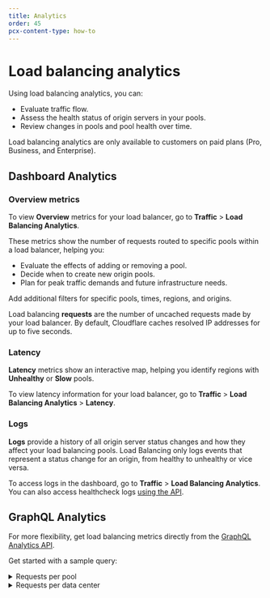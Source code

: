 ```yaml
---
title: Analytics
order: 45
pcx-content-type: how-to
---
```


# Load balancing analytics

Using load balancing analytics, you can:

- Evaluate traffic flow.
- Assess the health status of origin servers in your pools.
- Review changes in pools and pool health over time.

<Aside type="note">

Load balancing analytics are only available to customers on paid plans (Pro, Business, and Enterprise).

</Aside>

## Dashboard Analytics

### Overview metrics

To view **Overview** metrics for your load balancer, go to **Traffic** > **Load Balancing Analytics**.

These metrics show the number of requests routed to specific pools within a load balancer, helping you:

- Evaluate the effects of adding or removing a pool.
- Decide when to create new origin pools.
- Plan for peak traffic demands and future infrastructure needs.

Add additional filters for specific pools, times, regions, and origins.

<Aside type="note">

Load balancing <strong>requests</strong> are the number of uncached requests made by your load balancer. By default, Cloudflare caches resolved IP addresses for up to five seconds.

</Aside>

### Latency

**Latency** metrics show an interactive map, helping you identify regions with **Unhealthy** or **Slow** pools.

To view latency information for your load balancer, go to **Traffic** > **Load Balancing Analytics** > **Latency**.

### Logs

**Logs** provide a history of all origin server status changes and how they affect your load balancing pools. Load Balancing only logs events that represent a status change for an origin, from healthy to unhealthy or vice versa.

To access logs in the dashboard, go to **Traffic** > **Load Balancing Analytics**. You can also access healthcheck logs [using the API](https://api.cloudflare.com/#load-balancer-healthcheck-events-list-healthcheck-events).

## GraphQL Analytics

For more flexibility, get load balancing metrics directly from the [GraphQL Analytics API](https://developers.cloudflare.com/analytics/graphql-api).

Get started with a sample query:

<details>
<summary>Requests per pool</summary>
<div>

This query shows the number of requests each pool receives from each location in Cloudflare's global network.

```graphql
---
header: Query
---
{
  viewer {
    zones(filter: {zoneTag: "your Zone ID"}) {
         loadBalancingRequestsAdaptiveGroups(
            limit: 100,
            filter: {
                datetime_geq: "2021-06-26T00:00:00Z",
                datetime_leq: "2021-06-26T03:00:00Z",
                lbName:"lb.example.com"
            },
            orderBy: [datetimeFifteenMinutes_DESC]
        ) {
          count
          dimensions {
            datetimeFifteenMinutes
            coloCode
            selectedPoolName
        }
      }
    }
  }
}
```

```json
---
header: Response (truncated)
---
{
    "data": {
        "viewer": {
            "zones": [
                {
                    "loadBalancingRequestsAdaptiveGroups": [
                        {
                            "count": 4,
                            "dimensions": {
                                "coloCode": "IAD",
                                "datetimeFifteenMinutes": "2021-06-26T00:45:00Z",
                                "selectedPoolName": "us-east"
                            }
                        },
                        ...
                    ]
                }
            ]
        }
    }
}
```

</div>

</details>

<details>
<summary>Requests per data center</summary>
<div>

This query shows the weighted, round-trip time measurement (`avgRttMs`) for individual requests from a specific data center (for example, Singapore or `SIN`) to each pool in a specific load balancer.

```graphql
---
header: Query
---
{
  viewer {
    zones(filter: {zoneTag: "your Zone ID"}) {
         loadBalancingRequestsAdapative(
            limit: 100,
            filter: {
                datetime_geq: "2021-06-26T00:00:00Z",
                datetime_leq: "2021-06-26T03:00:00Z",
                lbName:"lb.example.com",
                coloCode: "SIN"
            },
            orderBy: [datetime_DESC]
        ) {
        selectedPoolName
        pools {
          poolName
          healthy
          healthCheckEnabled
          avgRttMs
        }
      }
    }
  }
}
```

```json
---
header: Response (truncated)
---
{
    "data": {
        "viewer": {
            "zones": [
                {
                    "loadBalancingRequestsAdaptive": [
                        {
                            "pools": [
                                {
                                    "avgRttMs": 67,
                                    "healthCheckEnabled": 1,
                                    "healthy": 1,
                                    "poolName": "asia-ne"
                                },
                                {
                                    "avgRttMs": 156,
                                    "healthCheckEnabled": 1,
                                    "healthy": 1,
                                    "poolName": "us-east_and_asia-ne"
                                },
                                {
                                    "avgRttMs": 237,
                                    "healthCheckEnabled": 1,
                                    "healthy": 1,
                                    "poolName": "us-east"
                                },
                            ],
                            "selectedPoolName": "asia-ne"
                        },
                    ...
                    ]
                }
            ]
        }
    }
}
```

</div>

</details>
